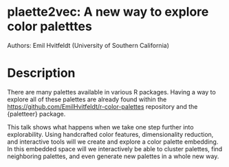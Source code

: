 # plaette2vec: A new way to explore color paletttes

Authors: Emil Hvitfeldt (University of Southern California) 

# Description 



There are many palettes available in various R packages. Having a way to explore all of these palettes are already found within the https://github.com/EmilHvitfeldt/r-color-palettes repository and the {paletteer} package.

This talk shows what happens when we take one step further into explorability. Using handcrafted color features, dimensionality reduction, and interactive tools will we create and explore a color palette embedding. In this embedded space will we interactively be able to cluster palettes, find neighboring palettes, and even generate new palettes in a whole new way.